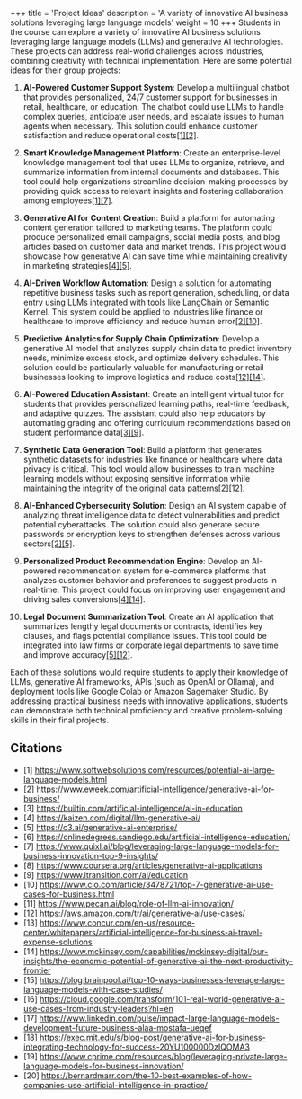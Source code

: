 +++
title = 'Project Ideas'
description = 'A variety of innovative AI business solutions leveraging large language models'
weight = 10
+++
Students in the course can explore a variety of innovative AI business solutions leveraging large language models (LLMs) and generative AI technologies. These projects can address real-world challenges across industries, combining creativity with technical implementation. Here are some potential ideas for their group projects:

1. **AI-Powered Customer Support System**: Develop a multilingual chatbot that provides personalized, 24/7 customer support for businesses in retail, healthcare, or education. The chatbot could use LLMs to handle complex queries, anticipate user needs, and escalate issues to human agents when necessary. This solution could enhance customer satisfaction and reduce operational costs<a href="https://www.softwebsolutions.com/resources/potential-ai-large-language-models.html" target="_blank">[1]</a><a href="https://www.eweek.com/artificial-intelligence/generative-ai-for-business/" target="_blank">[2]</a>.

2. **Smart Knowledge Management Platform**: Create an enterprise-level knowledge management tool that uses LLMs to organize, retrieve, and summarize information from internal documents and databases. This tool could help organizations streamline decision-making processes by providing quick access to relevant insights and fostering collaboration among employees<a href="https://www.softwebsolutions.com/resources/potential-ai-large-language-models.html" target="_blank">[1]</a><a href="https://www.quixl.ai/blog/leveraging-large-language-models-for-business-innovation-top-9-insights/" target="_blank">[7]</a>.

3. **Generative AI for Content Creation**: Build a platform for automating content generation tailored to marketing teams. The platform could produce personalized email campaigns, social media posts, and blog articles based on customer data and market trends. This project would showcase how generative AI can save time while maintaining creativity in marketing strategies<a href="https://kaizen.com/digital/llm-generative-ai/" target="_blank">[4]</a><a href="https://c3.ai/generative-ai-enterprise/" target="_blank">[5]</a>.

4. **AI-Driven Workflow Automation**: Design a solution for automating repetitive business tasks such as report generation, scheduling, or data entry using LLMs integrated with tools like LangChain or Semantic Kernel. This system could be applied to industries like finance or healthcare to improve efficiency and reduce human error<a href="https://www.eweek.com/artificial-intelligence/generative-ai-for-business/" target="_blank">[2]</a><a href="https://www.cio.com/article/3478721/top-7-generative-ai-use-cases-for-business.html" target="_blank">[10]</a>.

5. **Predictive Analytics for Supply Chain Optimization**: Develop a generative AI model that analyzes supply chain data to predict inventory needs, minimize excess stock, and optimize delivery schedules. This solution could be particularly valuable for manufacturing or retail businesses looking to improve logistics and reduce costs<a href="https://aws.amazon.com/tr/ai/generative-ai/use-cases/" target="_blank">[12]</a><a href="https://www.mckinsey.com/capabilities/mckinsey-digital/our-insights/the-economic-potential-of-generative-ai-the-next-productivity-frontier" target="_blank">[14]</a>.

6. **AI-Powered Education Assistant**: Create an intelligent virtual tutor for students that provides personalized learning paths, real-time feedback, and adaptive quizzes. The assistant could also help educators by automating grading and offering curriculum recommendations based on student performance data<a href="https://builtin.com/artificial-intelligence/ai-in-education" target="_blank">[3]</a><a href="https://www.itransition.com/ai/education" target="_blank">[9]</a>.

7. **Synthetic Data Generation Tool**: Build a platform that generates synthetic datasets for industries like finance or healthcare where data privacy is critical. This tool would allow businesses to train machine learning models without exposing sensitive information while maintaining the integrity of the original data patterns<a href="https://www.eweek.com/artificial-intelligence/generative-ai-for-business/" target="_blank">[2]</a><a href="https://aws.amazon.com/tr/ai/generative-ai/use-cases/" target="_blank">[12]</a>.

8. **AI-Enhanced Cybersecurity Solution**: Design an AI system capable of analyzing threat intelligence data to detect vulnerabilities and predict potential cyberattacks. The solution could also generate secure passwords or encryption keys to strengthen defenses across various sectors<a href="https://www.eweek.com/artificial-intelligence/generative-ai-for-business/" target="_blank">[2]</a><a href="https://c3.ai/generative-ai-enterprise/" target="_blank">[5]</a>.

9. **Personalized Product Recommendation Engine**: Develop an AI-powered recommendation system for e-commerce platforms that analyzes customer behavior and preferences to suggest products in real-time. This project could focus on improving user engagement and driving sales conversions<a href="https://kaizen.com/digital/llm-generative-ai/" target="_blank">[4]</a><a href="https://www.mckinsey.com/capabilities/mckinsey-digital/our-insights/the-economic-potential-of-generative-ai-the-next-productivity-frontier" target="_blank">[14]</a>.

10. **Legal Document Summarization Tool**: Create an AI application that summarizes lengthy legal documents or contracts, identifies key clauses, and flags potential compliance issues. This tool could be integrated into law firms or corporate legal departments to save time and improve accuracy<a href="https://c3.ai/generative-ai-enterprise/" target="_blank">[5]</a><a href="https://aws.amazon.com/tr/ai/generative-ai/use-cases/" target="_blank">[12]</a>.

Each of these solutions would require students to apply their knowledge of LLMs, generative AI frameworks, APIs (such as OpenAI or Ollama), and deployment tools like Google Colab or Amazon Sagemaker Studio. By addressing practical business needs with innovative applications, students can demonstrate both technical proficiency and creative problem-solving skills in their final projects.

## Citations
- [1] https://www.softwebsolutions.com/resources/potential-ai-large-language-models.html
- [2] https://www.eweek.com/artificial-intelligence/generative-ai-for-business/
- [3] https://builtin.com/artificial-intelligence/ai-in-education
- [4] https://kaizen.com/digital/llm-generative-ai/
- [5] https://c3.ai/generative-ai-enterprise/
- [6] https://onlinedegrees.sandiego.edu/artificial-intelligence-education/
- [7] https://www.quixl.ai/blog/leveraging-large-language-models-for-business-innovation-top-9-insights/
- [8] https://www.coursera.org/articles/generative-ai-applications
- [9] https://www.itransition.com/ai/education
- [10] https://www.cio.com/article/3478721/top-7-generative-ai-use-cases-for-business.html
- [11] https://www.pecan.ai/blog/role-of-llm-ai-innovation/
- [12] https://aws.amazon.com/tr/ai/generative-ai/use-cases/
- [13] https://www.concur.com/en-us/resource-center/whitepapers/artificial-intelligence-for-business-ai-travel-expense-solutions
- [14] https://www.mckinsey.com/capabilities/mckinsey-digital/our-insights/the-economic-potential-of-generative-ai-the-next-productivity-frontier
- [15] https://blog.brainpool.ai/top-10-ways-businesses-leverage-large-language-models-with-case-studies/
- [16] https://cloud.google.com/transform/101-real-world-generative-ai-use-cases-from-industry-leaders?hl=en
- [17] https://www.linkedin.com/pulse/impact-large-language-models-development-future-business-alaa-mostafa-ueqef
- [18] https://exec.mit.edu/s/blog-post/generative-ai-for-business-integrating-technology-for-success-20YU100000DzIQOMA3
- [19] https://www.cprime.com/resources/blog/leveraging-private-large-language-models-for-business-innovation/
- [20] https://bernardmarr.com/the-10-best-examples-of-how-companies-use-artificial-intelligence-in-practice/